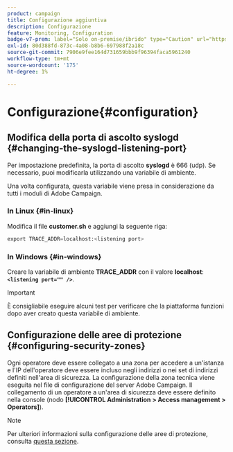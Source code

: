 ```yaml
---
product: campaign
title: Configurazione aggiuntiva
description: Configurazione
feature: Monitoring, Configuration
badge-v7-prem: label="Solo on-premise/ibrido" type="Caution" url="https://experienceleague.adobe.com/docs/campaign-classic/using/installing-campaign-classic/architecture-and-hosting-models/hosting-models-lp/hosting-models.html?lang=it" tooltip="Applicabile solo alle distribuzioni on-premise e ibride"
exl-id: 80d388fd-873c-4a08-b8b6-697988f2a18c
source-git-commit: 7906e9fee164d731659bbb9f96394faca5961240
workflow-type: tm+mt
source-wordcount: '175'
ht-degree: 1%

---
```


# Configurazione{#configuration}



## Modifica della porta di ascolto syslogd {#changing-the-syslogd-listening-port}

Per impostazione predefinita, la porta di ascolto **syslogd** è 666 (udp). Se necessario, puoi modificarla utilizzando una variabile di ambiente.

Una volta configurata, questa variabile viene presa in considerazione da tutti i moduli di Adobe Campaign.

### In Linux {#in-linux}

Modifica il file **customer.sh** e aggiungi la seguente riga:

```sql
export TRACE_ADDR=localhost:<listening port>
```

### In Windows {#in-windows}

Creare la variabile di ambiente **TRACE_ADDR** con il valore **localhost**: **`<listening port="" />`**.

>[!IMPORTANT]
>
>È consigliabile eseguire alcuni test per verificare che la piattaforma funzioni dopo aver creato questa variabile di ambiente.

## Configurazione delle aree di protezione {#configuring-security-zones}

Ogni operatore deve essere collegato a una zona per accedere a un&#39;istanza e l&#39;IP dell&#39;operatore deve essere incluso negli indirizzi o nei set di indirizzi definiti nell&#39;area di sicurezza. La configurazione della zona tecnica viene eseguita nel file di configurazione del server Adobe Campaign. Il collegamento di un operatore a un&#39;area di sicurezza deve essere definito nella console (nodo **[!UICONTROL Administration > Access management > Operators]**).

>[!NOTE]
>
>Per ulteriori informazioni sulla configurazione delle aree di protezione, consulta [questa sezione](../../installation/using/security-zones.md).
